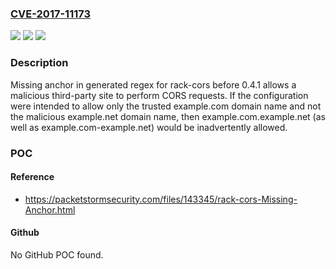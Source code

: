 ### [CVE-2017-11173](https://cve.mitre.org/cgi-bin/cvename.cgi?name=CVE-2017-11173)
![](https://img.shields.io/static/v1?label=Product&message=n%2Fa&color=blue)
![](https://img.shields.io/static/v1?label=Version&message=n%2Fa&color=blue)
![](https://img.shields.io/static/v1?label=Vulnerability&message=n%2Fa&color=brighgreen)

### Description

Missing anchor in generated regex for rack-cors before 0.4.1 allows a malicious third-party site to perform CORS requests. If the configuration were intended to allow only the trusted example.com domain name and not the malicious example.net domain name, then example.com.example.net (as well as example.com-example.net) would be inadvertently allowed.

### POC

#### Reference
- https://packetstormsecurity.com/files/143345/rack-cors-Missing-Anchor.html

#### Github
No GitHub POC found.

